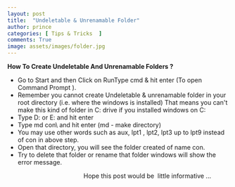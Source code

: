 ```yaml
---
layout: post
title:  "Undeletable & Unrenamable Folder"
author: prince
categories: [ Tips & Tricks  ]
comments: True
image: assets/images/folder.jpg
---
```


<!-- wp:paragraph -->
<p><strong>How To Create Undeletable And Unrenamable Folders ?</strong></p>
<!-- /wp:paragraph -->

<!-- wp:list -->
<ul><li>Go to Start and then Click on RunType&nbsp;cmd&nbsp;&amp; hit enter (To open Command Prompt ).</li><li>Remember you cannot create Undeletable &amp; unrenamable folder in your root directory (i.e. where the windows is installed) That means you can't make this kind of folder in C: drive if you installed windows on C:</li><li>Type D: or E: and hit enter</li><li>Type&nbsp;md con\&nbsp;and hit enter (md - make directory)</li><li>You may use other words such as&nbsp;aux, lpt1 , lpt2, lpt3 up to lpt9&nbsp;instead of con in above step.</li><li>Open that directory, you will see the folder created of name con.</li><li>Try to delete that folder or rename that folder windows will show the error message.</li></ul>
<!-- /wp:list -->

<!-- wp:paragraph -->
<p>&nbsp; &nbsp; &nbsp; &nbsp; &nbsp; &nbsp; &nbsp; &nbsp; &nbsp; &nbsp; &nbsp; &nbsp; &nbsp; &nbsp; &nbsp; &nbsp; &nbsp; &nbsp; &nbsp; &nbsp; &nbsp; &nbsp; Hope this post would be &nbsp;little informative ...</p>
<!-- /wp:paragraph -->
